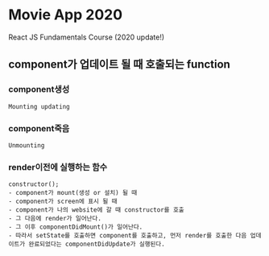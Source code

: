 # Movie App 2020

React JS Fundamentals Course (2020 update!)

## component가 업데이트 될 때 호출되는 function

### component생성

    Mounting updating

### component죽음

    Unmounting

### render이전에 실행하는 함수

    constructor();
    - component가 mount(생성 or 설치) 될 때
    - component가 screen에 표시 될 때
    - component가 나의 website에 갈 때 constructor를 호출
    - 그 다음에 render가 일어난다.
    - 그 이후 componentDidMount()가 일어난다.
    - 따라서 setState를 호출하면 component를 호출하고, 먼저 render를 호출한 다음 업데이트가 완료되었다는 componentDidUpdate가 실행된다.
